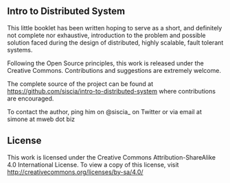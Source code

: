 ## Intro to Distributed System

This little booklet has been written hoping to serve as a short, and definitely not complete nor exhaustive,  introduction to the problem and possible solution faced during the design of distributed, highly scalable, fault tolerant systems.

Following the Open Source principles, this work is released under the Creative Commons. Contributions and suggestions are extremely welcome.

The complete source of the project can be found at https://github.com/siscia/intro-to-distributed-system where contributions are encouraged.

To contact the author, ping him on @siscia_ on Twitter or via email at simone at mweb dot biz

## License

This work is licensed under the Creative Commons Attribution-ShareAlike 4.0 International License. To view a copy of this license, visit http://creativecommons.org/licenses/by-sa/4.0/
